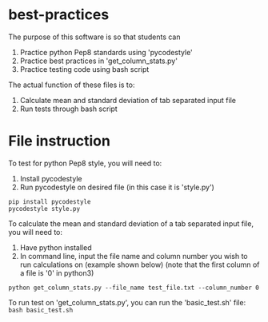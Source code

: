 # best-practices
The purpose of this software is so that students can
1. Practice python Pep8 standards using 'pycodestyle'
2. Practice best practices in 'get_column_stats.py'
3. Practice testing code using bash script

The actual function of these files is to:
1. Calculate mean and standard deviation of tab separated input file
2. Run tests through bash script

# File instruction
To test for python Pep8 style, you will need to:
1. Install pycodestyle
2. Run pycodestyle on desired file (in this case it is 'style.py')
```
pip install pycodestyle
pycodestyle style.py
```

To calculate the mean and standard deviation of a tab separated input file, you will need to:
1. Have python installed
2. In command line, input the file name and column number you wish to run calculations on (example shown below)
    (note that the first column of a file is '0' in python3)
```
python get_column_stats.py --file_name test_file.txt --column_number 0
```

To run test on 'get_column_stats.py', you can run the 'basic_test.sh' file:
```bash basic_test.sh```
